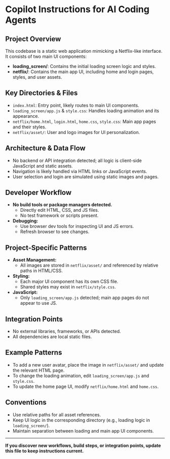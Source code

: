 # Copilot Instructions for AI Coding Agents

## Project Overview
This codebase is a static web application mimicking a Netflix-like interface. It consists of two main UI components:
- **loading_screen/**: Contains the initial loading screen logic and styles.
- **netflix/**: Contains the main app UI, including home and login pages, styles, and user assets.

## Key Directories & Files
- `index.html`: Entry point, likely routes to main UI components.
- `loading_screen/app.js` & `style.css`: Handles loading animation and its appearance.
- `netflix/home.html`, `login.html`, `home.css`, `style.css`: Main app pages and their styles.
- `netflix/asset/`: User and logo images for UI personalization.

## Architecture & Data Flow
- No backend or API integration detected; all logic is client-side JavaScript and static assets.
- Navigation is likely handled via HTML links or JavaScript events.
- User selection and login are simulated using static images and pages.

## Developer Workflow
- **No build tools or package managers detected.**
  - Directly edit HTML, CSS, and JS files.
  - No test framework or scripts present.
- **Debugging:**
  - Use browser dev tools for inspecting UI and JS errors.
  - Refresh browser to see changes.

## Project-Specific Patterns
- **Asset Management:**
  - All images are stored in `netflix/asset/` and referenced by relative paths in HTML/CSS.
- **Styling:**
  - Each major UI component has its own CSS file.
  - Shared styles may exist in `netflix/style.css`.
- **JavaScript:**
  - Only `loading_screen/app.js` detected; main app pages do not appear to use JS.

## Integration Points
- No external libraries, frameworks, or APIs detected.
- All dependencies are local static files.

## Example Patterns
- To add a new user avatar, place the image in `netflix/asset/` and update the relevant HTML page.
- To change the loading animation, edit `loading_screen/app.js` and `style.css`.
- To update the home page UI, modify `netflix/home.html` and `home.css`.

## Conventions
- Use relative paths for all asset references.
- Keep UI logic in the corresponding directory (e.g., loading logic in `loading_screen/`).
- Maintain separation between loading and main app UI components.

---
**If you discover new workflows, build steps, or integration points, update this file to keep instructions current.**
